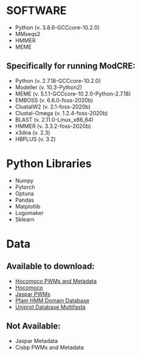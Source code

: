 # SOFTWARE

- Python (v. 3.8.6-GCCcore-10.2.0)
- MMseqs2
- HMMER
- MEME

## Specifically for running ModCRE:
- Python (v. 2.7.18-GCCcore-10.2.0)
- Modeller (v. 10.3-Python2)
- MEME (v. 5.1.1-GCCcore-10.2.0-Python-2.7.18)
- EMBOSS (v. 6.6.0-foss-2020b)
- ClustalW2 (v. 2.1-foss-2020b)
- Clustal-Omega (v. 1.2.4-foss-2020b)
- BLAST (v. 2.11.0-Linux_x86_64)
- HMMER (v. 3.3.2-foss-2020b)
- x3dna (v. 2.3)
- HBPLUS (v. 3.2)

# Python Libraries

- Numpy
- Pytorch
- Optuna
- Pandas
- Matplotlib
- Logomaker
- Sklearn

# Data

## Available to download:
- [Hocomoco PWMs and Metadata](https://hocomoco13.autosome.org/downloads_v13)
- [Hocomoco ](https://hocomoco13.autosome.org/downloads_v13)
- [Jaspar PWMs](https://jaspar.elixir.no/downloads/)
- [Pfam HMM Domain Database](https://www.ebi.ac.uk/interpro/download/pfam/)
- [Uniprot Database Multifasta](https://www.uniprot.org/help/downloads)

## Not Available:
- Jaspar Metadata
- Cisbp PWMs and Metadata
